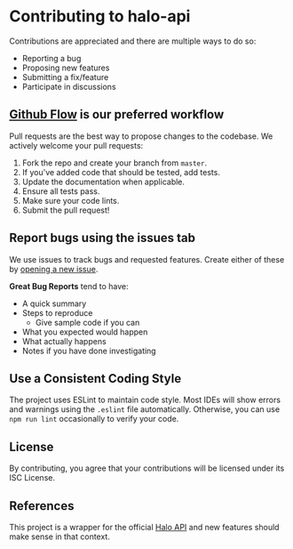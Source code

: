 # Contributing to halo-api
Contributions are appreciated and there are multiple ways to do so:

- Reporting a bug
- Proposing new features
- Submitting a fix/feature
- Participate in discussions

## [Github Flow](https://guides.github.com/introduction/flow/index.html) is our preferred workflow
Pull requests are the best way to propose changes to the codebase. We actively welcome your pull requests:

1. Fork the repo and create your branch from `master`.
2. If you've added code that should be tested, add tests.
3. Update the documentation when applicable.
4. Ensure all tests pass.
5. Make sure your code lints.
6. Submit the pull request!

## Report bugs using the issues tab
We use issues to track bugs and requested features. Create either of these by [opening a new issue](https://github.com/EthanGrahn/halo-api/issues).

**Great Bug Reports** tend to have:

- A quick summary
- Steps to reproduce
  - Give sample code if you can
- What you expected would happen
- What actually happens
- Notes if you have done investigating

## Use a Consistent Coding Style
The project uses ESLint to maintain code style. Most IDEs will show errors and warnings using the `.eslint` file automatically. Otherwise, you can use `npm run lint` occasionally to verify your code.

## License
By contributing, you agree that your contributions will be licensed under its ISC License.

## References
This project is a wrapper for the official [Halo API](https://developer.haloapi.com) and new features should make sense in that context.
